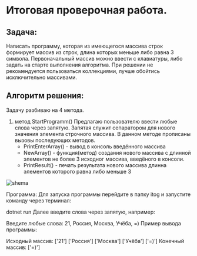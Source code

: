 # Итоговая проверочная работа.
## Задача: ##
Написать программу, которая из имеющегося массива строк формирует массив из строк, длина которых меньше либо равна 3 символа. Первоначальный массив можно ввести с клавиатуры, либо задать на старте выполнения алгоритма. При решении не рекомендуется пользоваться коллекциями, лучше обойтись исключительно массивами.

## Алгоритм решения: ##
Задачу разбиваю на 4 метода.
1. метод StartProgramm()
Предлагаю пользователю ввести любые слова через запятую. Запятая служит сепаратором для нового значения элемента строчного массива. В данном методе прописаны вызовы последующих методов.
    * PrintEnterArray() - вывод в консоль введённого массива
    * NewArray() - функция(метод) создания нового массива с длинной элементов не более 3 исходног массива, введёного в консоли.
    * PrintResult() - печать результата нового массива длинна элементов которого равна либо меньше 3

![shema](/HomeWorkC-/Itog/blockschema.png)

Программа:
Для запуска программы перейдите в папку itog и запустите команду через терминал:

dotnet run 
Далее введите слова через запятую, например:

Введите любые слова: 21, Россия, Москва, Учёба, =)
Пример вывода программы:

Исходный массив: ['21']  ['Россия']  ['Москва']  ['Учёба']   ['=)'] 
Конечный массив: ['=)']